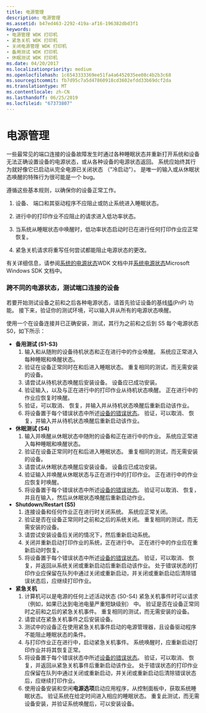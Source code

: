```yaml
---
title: 电源管理
description: 电源管理
ms.assetid: b47ed463-2292-419a-af16-196382dbd3f1
keywords:
- 电源管理 WDK 打印机
- 紧急关机 WDK 打印机
- 关闭电源管理 WDK 打印机
- 备用测试 WDK 打印机
- 休眠测试 WDK 打印机
ms.date: 04/20/2017
ms.localizationpriority: medium
ms.openlocfilehash: 1c6543333369ee51fa4a6452035ee08c4b2b3c68
ms.sourcegitcommit: fb7d95c7a5d47860918cd3602efdd33b69dcf2da
ms.translationtype: MT
ms.contentlocale: zh-CN
ms.lasthandoff: 06/25/2019
ms.locfileid: "67373807"
---
```

# <a name="power-management"></a>电源管理


一些最常见的端口连接的设备故障发生时通过各种睡眠状态并重新打开系统和设备无法正确设置设备的电源状态，或从各种设备的电源状态返回。 系统应始终其行为就好像它已启动从完全电源已关闭状态 （"冷启动"）。 是唯一的输入或从休眠状态唤醒的特殊行为很可能是一个 bug。

遵循这些基本规则，以确保你的设备正常工作。

1.  设备、 端口和其驱动程序不应阻止或防止系统进入睡眠状态。

2.  进行中的打印作业不应阻止的请求进入低功率状态。

3.  当系统从睡眠状态中唤醒时，低功率状态启动时已在进行任何打印作业应正常恢复。

4.  紧急关机请求将重写任何尝试都能阻止电源状态的更改。

有关详细信息，请参阅[系统的电源状态](https://docs.microsoft.com/windows-hardware/drivers/kernel/system-power-states)WDK 文档中并[系统电源状态](https://go.microsoft.com/fwlink/p/?linkid=51899)Microsoft Windows SDK 文档中。

### <a name="testing-port-connected-devices-across-various-power-states"></a>跨不同的电源状态，测试端口连接的设备

若要开始测试设备之前和之后各种电源状态，请首先验证设备的基线[插](https://docs.microsoft.com/windows-hardware/drivers/kernel/implementing-plug-and-play)(PnP) 功能。 接下来，验证你的测试环境，可以输入并从所有的电源状态唤醒。

使用一个在设备连接并已正确安装，测试，其行为之前和之后到 S5 每个电源状态 S0，如下所示：

-   **备用测试 (S1-S3)**
    1.  输入和从随附的设备待机状态和正在进行中的作业唤醒。 系统应正常进入每种睡眠和唤醒状态。
    2.  验证在设备正常同时在和后进入睡眠状态。 重复相同的测试，而无需安装的设备。
    3.  请尝试从待机状态唤醒后安装设备。 设备应已成功安装。
    4.  验证输入，以及与正在进行中的打印作业从待机状态唤醒。 正在进行中的作业应恢复时唤醒。
    5.  验证，可以取消、 恢复，并输入并从待机状态唤醒后重新启动该作业。
    6.  将设备置于每个错误状态中所述[设备的错误状态](device-error-states.md)。 验证，可以取消、 恢复，并输入并从待机状态唤醒后重新启动该作业。
-   **休眠测试 (S4)**
    1.  输入并唤醒从休眠状态中随附的设备和正在进行中的作业。 系统应正常进入每种睡眠和唤醒状态。
    2.  验证在设备正常同时在和后进入睡眠状态。 重复相同的测试，而无需安装的设备。
    3.  请尝试从休眠状态唤醒后安装设备。 设备应已成功安装。
    4.  验证输入并唤醒从休眠状态与正在进行中的打印作业。 正在进行中的作业应恢复时唤醒。
    5.  将设备置于每个错误状态中所述[设备的错误状态](device-error-states.md)。 验证可以取消、 恢复，并且在输入，然后从休眠状态唤醒后重新启动作业。
-   **Shutdown/Restart (S5)**
    1.  连接设备和任何作业正在进行时关闭系统。 系统应正常关闭。
    2.  验证是否在设备正常同时之前和之后的系统关闭。 重复相同的测试，而无需安装的设备。
    3.  请尝试安装设备后关闭的情况下，然后重新启动系统。
    4.  关闭并重新启动打印作业的系统，正在进行中。 正在进行中的作业应在重新启动时恢复。
    5.  将设备置于每个错误状态中所述[设备的错误状态](device-error-states.md)。 验证，可以取消、 恢复，并返回从系统关闭或重新启动后重新启动该作业。 处于错误状态的打印作业应保留在队列中通过关闭或重新启动，并关闭或重新启动后清除错误状态后，应继续打印作业。
-   **紧急关机**
    1.  计算机可以是电源的任何上述活动状态 (S0-S4) 紧急关机事件时可以请求 （例如，如果已达到电池电量严重短缺级别） 中。 验证是否在设备正常同时之前和之后的紧急关机事件。 重复相同的测试，而无需安装的设备。
    2.  请尝试在紧急关机事件之后安装设备。
    3.  测试中的设备正在使用紧急关机事件启动的电源管理器，且设备驱动程序不能阻止睡眠状态的条件。
    4.  与打印作业正在进行中，启动紧急关机事件。 系统唤醒时，应重新启动打印作业并将其恢复正常。
    5.  将设备置于每个错误状态中所述[设备的错误状态](device-error-states.md)。 验证，可以取消、 恢复，并返回从紧急关机事件后重新启动该作业。 处于错误状态的打印作业应保留在队列中通过关闭或重新启动，并关闭或重新启动后清除错误状态后，应继续打印作业。
    6.  使用设备安装和空闲**电源选项**启动应用程序，从控制面板中，获取系统睡眠状态。 验证系统在给定时间进入相应的睡眠状态。 重复此测试，而无需设备安装，并验证系统唤醒后，可以安装设备。

 

 




